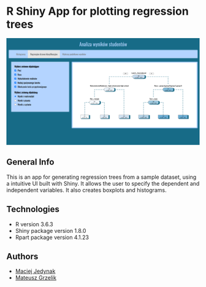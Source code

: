 # R Shiny App for plotting regression trees
![Preview of the Shiny interface](preview.png)

## General Info
This is an app for generating regression trees from a sample dataset, using a intuitive UI built with Shiny. It allows the user to specify the dependent and independent variables. It also creates boxplots and histograms.

## Technologies
* R version 3.6.3
* Shiny package version 1.8.0
* Rpart package version 4.1.23

## Authors
* [Maciej Jedynak](https://github.com/ThomasJNewton)
* [Mateusz Grzelik](https://github.com/matig152)
